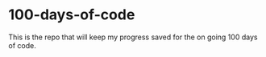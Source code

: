 # 100-days-of-code
 This is the repo that will keep my progress saved for the on going 100 days of code.
